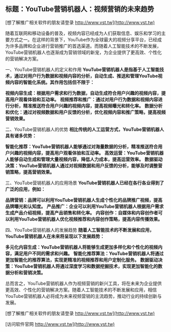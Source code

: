 ## **标题：YouTube营销机器人：视频营销的未来趋势**

[想了解推广相关软件的朋友请登录 http://www.vst.tw](http://www.vst.tw)

随着互联网和移动设备的普及，视频内容已经成为人们获取信息、娱乐和学习的主要方式之一。在这样的背景下，YouTube作为全球最大的视频分享平台，已经成为许多品牌和企业进行营销推广的首选渠道。而随着人工智能技术的不断发展，YouTube营销机器人也逐渐成为营销领域的新宠，为企业提供了更高效、个性化的营销解决方案。

一、YouTube营销机器人的定义和作用
**YouTube营销机器人是指基于人工智能技术，通过对用户行为数据和视频内容的分析，自动生成、推送和管理YouTube视频内容的智能化系统。其作用包括但不限于：**

**视频内容生成：根据用户需求和行为数据，自动生成符合用户兴趣的视频内容，提高用户观看体验和互动率。**
**视频推荐和推广：通过对用户行为数据和视频内容进行分析，精准推送符合用户兴趣的视频内容，提高视频曝光和转化率。**
**数据分析和优化：通过对视频数据和用户反馈的分析，优化视频内容和推广策略，提高视频营销效果。**

二、YouTube营销机器人的优势
**相比传统的人工运营方式，YouTube营销机器人具有诸多优势：**

**智能化推荐：YouTube营销机器人能够通过对海量数据的分析，精准推送符合用户兴趣的视频内容，提高用户观看体验和互动率。**
**高效运营：YouTube营销机器人能够自动生成和管理大量视频内容，降低人力成本，提高运营效率。**
**数据驱动决策：YouTube营销机器人通过对视频数据和用户反馈的分析，能够及时调整营销策略，提高营销效果。**

三、YouTube营销机器人的应用场景
**YouTube营销机器人已经在各行各业得到了广泛的应用，例如：**

**品牌营销：品牌可以利用YouTube营销机器人生成个性化的品牌推广视频，提高品牌曝光和认知度。**
**产品推广：企业可以利用YouTube营销机器人根据用户需求生成产品介绍视频，提高产品销售和转化率。**
**内容创作：自媒体和内容创作者可以利用YouTube营销机器人优化视频推荐和内容创作策略，提高内容传播效果。**

四、YouTube营销机器人的发展趋势
**随着人工智能技术的不断发展和应用，YouTube营销机器人在未来将呈现以下发展趋势：**

**多元化内容生成：YouTube营销机器人将能够生成更加多样化和个性化的视频内容，满足用户不同的需求和兴趣。**
**智能化推荐算法：YouTube营销机器人将通过更加智能化的推荐算法，实现更精准的视频推荐和用户定制化服务。**
**数据驱动决策：YouTube营销机器人将通过深度学习和数据挖掘技术，实现更加智能化的数据分析和营销决策。**

总而言之，YouTube营销机器人作为视频营销的新兴工具，将在未来为企业提供更高效、个性化的营销解决方案。随着人工智能技术的不断发展和应用，相信YouTube营销机器人必将成为未来视频营销的主流趋势，推动行业的持续创新与发展。

[想了解推广相关软件的朋友请登录 http://www.vst.tw](http://www.vst.tw)


[访问软件官网 http://www.vst.tw](http://www.vst.tw)
